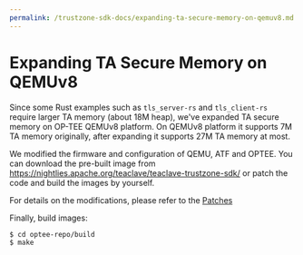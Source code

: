 ```yaml
---
permalink: /trustzone-sdk-docs/expanding-ta-secure-memory-on-qemuv8.md
---
```


# Expanding TA Secure Memory on QEMUv8

Since some Rust examples such as `tls_server-rs` and `tls_client-rs`  require
larger TA memory (about 18M heap), we've expanded TA secure memory on OP-TEE
QEMUv8 platform. On QEMUv8 platform it supports 7M TA memory originally, after
expanding it supports 27M TA memory at most.

We modified the firmware and configuration of QEMU, ATF and OPTEE. You can
download the pre-built image from
https://nightlies.apache.org/teaclave/teaclave-trustzone-sdk/ or patch the code
and build the images by yourself.

For details on the modifications, please refer to the 
[Patches](https://github.com/apache/teaclave-trustzone-sdk/.patches/test_qemu)

Finally, build images:

```
$ cd optee-repo/build
$ make
```
